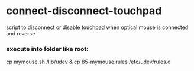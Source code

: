# connect-disconnect-touchpad
script to disconnect or disable touchpad when optical mouse is connected and reverse

### execute into folder like root:
cp mymouse.sh /lib/udev & cp 85-mymouse.rules /etc/udev/rules.d

